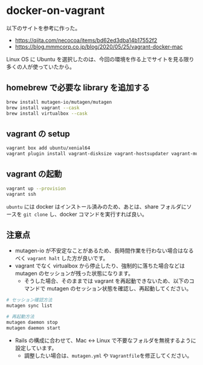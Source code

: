 # docker-on-vagrant

以下のサイトを参考に作った。

- https://qiita.com/necocoa/items/bd62ed3dba14b17552f2
- https://blog.mmmcorp.co.jp/blog/2020/05/25/vagrant-docker-mac

Linux OS に Ubuntu を選択したのは、今回の環境を作る上でサイトを見る限り多くの人が使っていたから。

## homebrew で必要な library を追加する

```sh
brew install mutagen-io/mutagen/mutagen
brew install vagrant --cask
brew install virtualbox --cask
```

## vagrant の setup

```sh
vagrant box add ubuntu/xenial64
vagrant plugin install vagrant-disksize vagrant-hostsupdater vagrant-mutagen vagrant-docker-compose vagrant-vbguest
```

## vagrant の起動

```sh
vagrant up --provision
vagrant ssh
```

`ubuntu` には docker はインストール済みのため、あとは、share フォルダにソースを `git clone` し、docker コマンドを実行すれば良い。



## 注意点

- mutagen-io が不安定なことがあるため、長時間作業を行わない場合はなるべく `vagrant halt` した方が良いです。
- vagrant でなく virtualbox から停止したり、強制的に落ちた場合などは mutagen のセッションが残った状態になります。
  - そうした場合、そのままでは vagrant を再起動できないため、以下のコマンドで mutagen のセッション状態を確認し、再起動してください。

```sh
# セッション確認方法
mutagen sync list

# 再起動方法
mutagen daemon stop
mutagen daemon start
```

- Rails の構成に合わせて、Mac <-> Linux で不要なフォルダを無視するように設定しています。
  - 調整したい場合は、`mutagen.yml` や `Vagrantfile`を修正してください。

